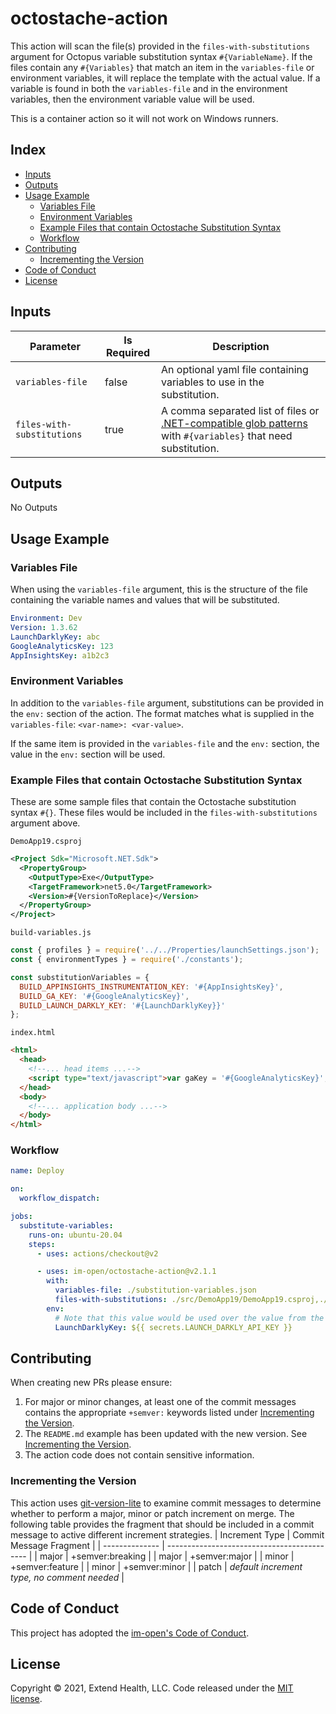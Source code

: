 # octostache-action

This action will scan the file(s) provided in the `files-with-substitutions` argument for Octopus variable substitution syntax `#{VariableName}`.  If the files contain any `#{Variables}` that match an item in the `variables-file` or environment variables, it will replace the template with the actual value. If a variable is found in both the `variables-file` and in the environment variables, then the environment variable value will be used.

This is a container action so it will not work on Windows runners.

## Index

- [Inputs](#inputs)
- [Outputs](#outputs)
- [Usage Example](#usage-example)
  - [Variables File](#variables-file)
  - [Environment Variables](#environment-variables)
  - [Example Files that contain Octostache Substitution Syntax](#example-files-that-contain-octostache-substitution-syntax)
  - [Workflow](#workflow)
- [Contributing](#contributing)
  - [Incrementing the Version](#incrementing-the-version)
- [Code of Conduct](#code-of-conduct)
- [License](#license)

## Inputs

| Parameter                  | Is Required | Description                                                                                                                                                                                                                                  |
| -------------------------- | ----------- | -------------------------------------------------------------------------------------------------------------------------------------------------------------------------------------------------------------------------------------------- |
| `variables-file`           | false       | An optional yaml file containing variables to use in the substitution.                                                                                                                                                                       |
| `files-with-substitutions` | true        | A comma separated list of files or [.NET-compatible glob patterns](https://docs.microsoft.com/en-us/dotnet/api/microsoft.extensions.filesystemglobbing.matcher?view=dotnet-plat-ext-6.0#remarks) with `#{variables}` that need substitution. |

## Outputs

No Outputs

## Usage Example

### Variables File
When using the `variables-file` argument, this is the structure of the file containing the variable names and values that will be substituted.
```yaml
Environment: Dev
Version: 1.3.62
LaunchDarklyKey: abc
GoogleAnalyticsKey: 123
AppInsightsKey: a1b2c3
```

### Environment Variables
In addition to the `variables-file` argument, substitutions can be provided in the `env:` section of the action.  The format matches what is supplied in the `variables-file`: `<var-name>: <var-value>`.

If the same item is provided in the `variables-file` and the `env:` section, the value in the `env:` section will be used.

### Example Files that contain Octostache Substitution Syntax
These are some sample files that contain the Octostache substitution syntax `#{}`.  These files would be included in the `files-with-substitutions` argument above.

`DemoApp19.csproj`
```xml
<Project Sdk="Microsoft.NET.Sdk">
  <PropertyGroup>
    <OutputType>Exe</OutputType>
    <TargetFramework>net5.0</TargetFramework>
    <Version>#{VersionToReplace}</Version>
  </PropertyGroup>
</Project>
```

`build-variables.js`
```js
const { profiles } = require('../../Properties/launchSettings.json');
const { environmentTypes } = require('./constants');

const substitutionVariables = {
  BUILD_APPINSIGHTS_INSTRUMENTATION_KEY: '#{AppInsightsKey}',
  BUILD_GA_KEY: '#{GoogleAnalyticsKey}',
  BUILD_LAUNCH_DARKLY_KEY: '#{LaunchDarklyKey}}'
};
```

`index.html`
```html
<html>
  <head>
    <!--... head items ...-->
    <script type="text/javascript">var gaKey = '#{GoogleAnalyticsKey}';</script>
  </head>
  <body>
    <!--... application body ...-->
  </body>
</html>
```

### Workflow

```yml
name: Deploy

on:
  workflow_dispatch:

jobs:
  substitute-variables:
    runs-on: ubuntu-20.04
    steps:
      - uses: actions/checkout@v2

      - uses: im-open/octostache-action@v2.1.1
        with:
          variables-file: ./substitution-variables.json
          files-with-substitutions: ./src/DemoApp19/DemoApp19.csproj,./src/DemoApp19/Bff/FrontEnd/scripts/build-variables.js,./src/**/*.html
        env:
          # Note that this value would be used over the value from the example variables file
          LaunchDarklyKey: ${{ secrets.LAUNCH_DARKLY_API_KEY }}
```


## Contributing

When creating new PRs please ensure:
1. For major or minor changes, at least one of the commit messages contains the appropriate `+semver:` keywords listed under [Incrementing the Version](#incrementing-the-version).
2. The `README.md` example has been updated with the new version.  See [Incrementing the Version](#incrementing-the-version).
3. The action code does not contain sensitive information.

### Incrementing the Version

This action uses [git-version-lite] to examine commit messages to determine whether to perform a major, minor or patch increment on merge.  The following table provides the fragment that should be included in a commit message to active different increment strategies.
| Increment Type | Commit Message Fragment                     |
| -------------- | ------------------------------------------- |
| major          | +semver:breaking                            |
| major          | +semver:major                               |
| minor          | +semver:feature                             |
| minor          | +semver:minor                               |
| patch          | *default increment type, no comment needed* |

## Code of Conduct

This project has adopted the [im-open's Code of Conduct](https://github.com/im-open/.github/blob/master/CODE_OF_CONDUCT.md).

## License

Copyright &copy; 2021, Extend Health, LLC. Code released under the [MIT license](LICENSE).

[git-version-lite]: https://github.com/im-open/git-version-lite
[Authenticating to GitHub Packages - nuget]: https://docs.github.com/en/packages/working-with-a-github-packages-registry/working-with-the-nuget-registry#authenticating-to-github-packages
[dotnet nuget add source]: https://docs.microsoft.com/en-us/dotnet/core/tools/dotnet-nuget-add-source
[Authenticating to GitHub Packages - npm]: https://docs.github.com/en/packages/working-with-a-github-packages-registry/working-with-the-npm-registry#authenticating-to-github-packages
[npm private packages in ci/cd workflow]: https://docs.npmjs.com/using-private-packages-in-a-ci-cd-workflow
